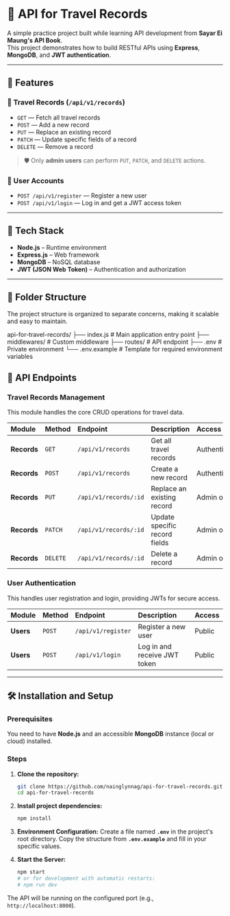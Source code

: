 # 🧭 API for Travel Records

A simple practice project built while learning API development from **Sayar Ei Maung's API Book**.  
This project demonstrates how to build RESTful APIs using **Express**, **MongoDB**, and **JWT authentication**.

---

## 🚀 Features

### 🔹 Travel Records (`/api/v1/records`)
- `GET` — Fetch all travel records  
- `POST` — Add a new record  
- `PUT` — Replace an existing record  
- `PATCH` — Update specific fields of a record  
- `DELETE` — Remove a record  

> 🛡️ Only **admin users** can perform `PUT`, `PATCH`, and `DELETE` actions.

### 🔹 User Accounts
- `POST /api/v1/register` — Register a new user  
- `POST /api/v1/login` — Log in and get a JWT access token  

---

## 🧱 Tech Stack

- **Node.js** – Runtime environment  
- **Express.js** – Web framework  
- **MongoDB** – NoSQL database  
- **JWT (JSON Web Token)** – Authentication and authorization  

---

## 📂 Folder Structure

The project structure is organized to separate concerns, making it scalable and easy to maintain.

api-for-travel-records/
├── index.js              # Main application entry point
├── middlewares/          # Custom middleware 
├── routes/               # API endpoint 
├── .env                  # Private environment 
└── .env.example          # Template for required environment variables

## 📘 API Endpoints
### Travel Records Management
This module handles the core CRUD operations for travel data.

| Module      | Method   | Endpoint              | Description                   | Access                 |
| :---------- | :------- | :-------------------- | :---------------------------- | :--------------------- |
| **Records** | `GET`    | `/api/v1/records`     | Get all travel records        | Authenticated |
| **Records** | `POST`   | `/api/v1/records`     | Create a new record           | Authenticated          |
| **Records** | `PUT`    | `/api/v1/records/:id` | Replace an existing record    | Admin only             |
| **Records** | `PATCH`  | `/api/v1/records/:id` | Update specific record fields | Admin only             |
| **Records** | `DELETE` | `/api/v1/records/:id` | Delete a record               | Admin only             |

### User Authentication

This handles user registration and login, providing JWTs for secure access.

| Module      | Method   | Endpoint              | Description                   | Access                 |
| :---------- | :------- | :-------------------- | :---------------------------- | :--------------------- |
| **Users**   | `POST`   | `/api/v1/register`    | Register a new user           | Public                 |
| **Users**   | `POST`   | `/api/v1/login`       | Log in and receive JWT token  | Public                 |

---

## 🛠️ Installation and Setup

### Prerequisites

You need to have **Node.js** and an accessible **MongoDB** instance (local or cloud) installed.

### Steps

1.  **Clone the repository:**
    ```bash
    git clone https://github.com/nainglynnag/api-for-travel-records.git
    cd api-for-travel-records
    ```

2.  **Install project dependencies:**
    ```bash
    npm install
    ```

3.  **Environment Configuration:**
    Create a file named **`.env`** in the project's root directory. Copy the structure from **`.env.example`** and fill in your specific values.

4.  **Start the Server:**
    ```bash
    npm start
    # or for development with automatic restarts:
    # npm run dev
    ```

The API will be running on the configured port (e.g., `http://localhost:8000`).